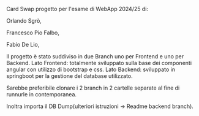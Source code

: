 Card Swap
progetto per l'esame di WebApp 2024/25 di:

Orlando Sgrò,

Francesco Pio Falbo,

Fabio De Lio,

Il progetto è stato suddiviso in due Branch uno per Frontend e uno per Backend.
Lato Frontend: totalmente sviluppato sulla base dei componenti angular con utilizzo di bootstrap e css.
Lato Backend: sviluppato in springboot per la gestione del database utilizzato.

Sarebbe preferibile clonare i 2 branch in 2 cartelle separate al fine di runnurle in contemporanea.

Inoltra importa il DB Dump(ulteriori istruzioni -> Readme backend branch).
